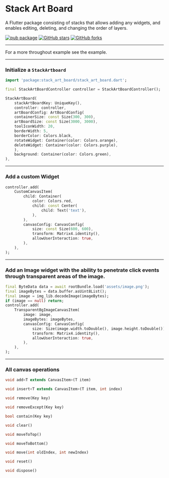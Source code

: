 # Stack Art Board

A Flutter package consisting of stacks that allows adding any widgets, and enables editing, deleting, and changing the order of layers.

[![pub package](https://img.shields.io/pub/v/stack_art_board?logo=dart&label=stable&style=flat-square)](https://pub.dev/packages/stack_art_board)
[![GitHub stars](https://img.shields.io/github/stars/Apach3Q/stack_art_board?logo=github&style=flat-square)](https://github.com/Apach3Q/stack_art_board/stargazers)
[![GitHub forks](https://img.shields.io/github/forks/Apach3Q/stack_art_board?logo=github&style=flat-square)](https://github.com/Apach3Q/stack_art_board/network/members)

---
For a more throughout example see the example.


---
### Initialize a `StackArtboard`

```dart
import 'package:stack_art_board/stack_art_board.dart';

final StackArtBoardController controller = StackArtBoardController();

StackArtBoard(
    stackArtBoardKey: UniqueKey(),
    controller: controller,
    artBoardConfig: ArtBoardConfig(
    containerSize: const Size(300, 300),
    artBoardSize: const Size(3000, 3000),
    toolIconWidth: 20,
    borderWidth: 5,
    borderColor: Colors.black,
    rotateWidget: Container(color: Colors.orange),
    deleteWidget: Container(color: Colors.purple),
    ),
    background: Container(color: Colors.green),
),
```
---

### Add a custom Widget


```dart
controller.add(
    CustomCanvasItem(
        child: Container(
            color: Colors.red,
            child: const Center(
                child: Text('text'),
            ),
        ),
        canvasConfig: CanvasConfig(
            size: const Size(600, 600),
            transform: Matrix4.identity(),
            allowUserInteraction: true,
        ),
    ),
);
```
---
### Add an Image widget with the ability to penetrate click events through transparent areas of the image.

```dart
final ByteData data = await rootBundle.load('assets/image.png');
final imageBytes = data.buffer.asUint8List();
final image = img_lib.decodeImage(imageBytes);
if (image == null) return;
controller.add(
    TransparentBgImageCanvasItem(
        image: image,
        imageBytes: imageBytes,
        canvasConfig: CanvasConfig(
            size: Size(image.width.toDouble(), image.height.toDouble()),
            transform: Matrix4.identity(),
            allowUserInteraction: true,
        ),
    ),
);
```
---

### All canvas operations


```dart
void add<T extends CanvasItem>(T item)
```

```dart
void insert<T extends CanvasItem>(T item, int index)
```
```dart
void remove(Key key)
```
```dart
void removeExcept(Key key)
```
```dart
bool contain(Key key)
```
```dart
void clear()
```
```dart
void moveToTop()
```
```dart
void moveToBottom()
```
```dart
void move(int oldIndex, int newIndex)
```
```dart
void reset()
```
```dart
void dispose()
```


